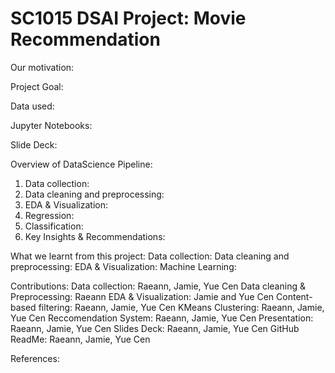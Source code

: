 # SC1015 DSAI Project: Movie Recommendation
Our motivation:


Project Goal:


Data used:

Jupyter Notebooks:

Slide Deck:

Overview of DataScience Pipeline:
1. Data collection:
2. Data cleaning and preprocessing:
3. EDA & Visualization:
4. Regression:
5. Classification:
6. Key Insights & Recommendations:

What we learnt from this project:
Data collection:
Data cleaning and preprocessing:
EDA & Visualization:
Machine Learning:

Contributions:
Data collection: Raeann, Jamie, Yue Cen
Data cleaning & Preprocessing: Raeann
EDA & Visualization: Jamie and Yue Cen
Content-based filtering: Raeann, Jamie, Yue Cen
KMeans Clustering: Raeann, Jamie, Yue Cen
Reccomendation System: Raeann, Jamie, Yue Cen
Presentation: Raeann, Jamie, Yue Cen
Slides Deck: Raeann, Jamie, Yue Cen
GitHub ReadMe: Raeann, Jamie, Yue Cen

References:
